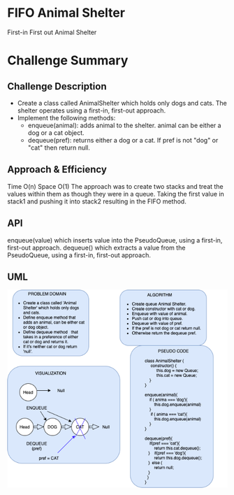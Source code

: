 # FIFO Animal Shelter
First-in First out Animal Shelter

# Challenge Summary
<!-- Short summary or background information -->

## Challenge Description
- Create a class called AnimalShelter which holds only dogs and cats. The shelter operates using a first-in, first-out approach.
- Implement the following methods:
  - enqueue(animal): adds animal to the shelter. animal can be either a dog or a cat object.
  - dequeue(pref): returns either a dog or a cat. If pref is not "dog" or "cat" then return null.

## Approach & Efficiency
Time O(n) Space O(1) The approach was to create two stacks and treat the values within them as though they were in a queue. Taking the first value in stack1 and pushing it into stack2 resulting in the FIFO method.
## API
enqueue(value) which inserts value into the PseudoQueue, using a first-in, first-out approach. dequeue() which extracts a value from the PseudoQueue, using a first-in, first-out approach.

## UML

![whiteboard](whiteboard/animal-shelter.png)